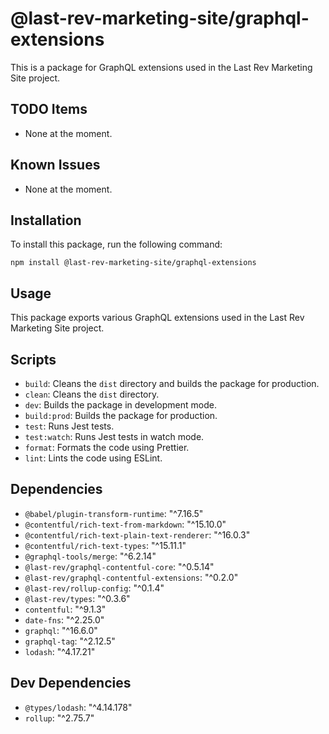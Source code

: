 # @last-rev-marketing-site/graphql-extensions

This is a package for GraphQL extensions used in the Last Rev Marketing Site project.

## TODO Items
- None at the moment.

## Known Issues
- None at the moment. 

## Installation
To install this package, run the following command:
```
npm install @last-rev-marketing-site/graphql-extensions
```

## Usage
This package exports various GraphQL extensions used in the Last Rev Marketing Site project. 

## Scripts
- `build`: Cleans the `dist` directory and builds the package for production.
- `clean`: Cleans the `dist` directory.
- `dev`: Builds the package in development mode.
- `build:prod`: Builds the package for production.
- `test`: Runs Jest tests.
- `test:watch`: Runs Jest tests in watch mode.
- `format`: Formats the code using Prettier.
- `lint`: Lints the code using ESLint.

## Dependencies
- `@babel/plugin-transform-runtime`: "^7.16.5"
- `@contentful/rich-text-from-markdown`: "^15.10.0"
- `@contentful/rich-text-plain-text-renderer`: "^16.0.3"
- `@contentful/rich-text-types`: "^15.11.1"
- `@graphql-tools/merge`: "^6.2.14"
- `@last-rev/graphql-contentful-core`: "^0.5.14"
- `@last-rev/graphql-contentful-extensions`: "^0.2.0"
- `@last-rev/rollup-config`: "^0.1.4"
- `@last-rev/types`: "^0.3.6"
- `contentful`: "^9.1.3"
- `date-fns`: "^2.25.0"
- `graphql`: "^16.6.0"
- `graphql-tag`: "^2.12.5"
- `lodash`: "^4.17.21"

## Dev Dependencies
- `@types/lodash`: "^4.14.178"
- `rollup`: "^2.75.7"